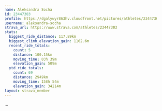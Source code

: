 ```yaml
---
name: Aleksandra Socha
id: 23447303
profile: https://dgalywyr863hv.cloudfront.net/pictures/athletes/23447303/14745546/4/large.jpg
username: aleksandra-socha
strava_url: https://www.strava.com/athletes/23447303
stats:
  biggest_ride_distance: 117.89km
  biggest_climb_elevation_gain: 1102.6m
  recent_ride_totals:
    count: 5
    distance: 100.15km
    moving_time: 03h 39m
    elevation_gain: 509m
  ytd_ride_totals:
    count: 69
    distance: 2949km
    moving_time: 158h 54m
    elevation_gain: 34214m
layout: strava_member
--- 
```

...

